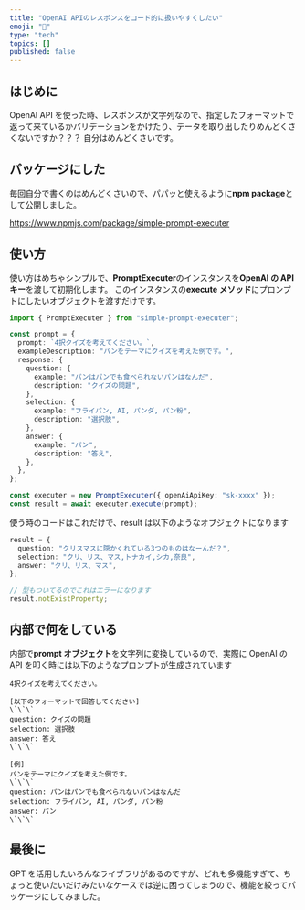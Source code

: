 ```yaml
---
title: "OpenAI APIのレスポンスをコード的に扱いやすくしたい"
emoji: "📌"
type: "tech"
topics: []
published: false
---
```


## はじめに

OpenAI API を使った時、レスポンスが文字列なので、指定したフォーマットで返って来ているかバリデーションをかけたり、データを取り出したりめんどくさくないですか？？？
自分はめんどくさいです。

## パッケージにした

毎回自分で書くのはめんどくさいので、パパッと使えるように**npm package**として公開しました。

https://www.npmjs.com/package/simple-prompt-executer

## 使い方

使い方はめちゃシンプルで、**PromptExecuter**のインスタンスを**OpenAI の API キー**を渡して初期化します。
このインスタンスの**execute メソッド**にプロンプトにしたいオブジェクトを渡すだけです。

```typescript
import { PromptExecuter } from "simple-prompt-executer";

const prompt = {
  prompt: `4択クイズを考えてください。`,
  exampleDescription: "パンをテーマにクイズを考えた例です。",
  response: {
    question: {
      example: "パンはパンでも食べられないパンはなんだ",
      description: "クイズの問題",
    },
    selection: {
      example: "フライパン, AI, パンダ, パン粉",
      description: "選択肢",
    },
    answer: {
      example: "パン",
      description: "答え",
    },
  },
};

const executer = new PromptExecuter({ openAiApiKey: "sk-xxxx" });
const result = await executer.execute(prompt);
```

使う時のコードはこれだけで、result は以下のようなオブジェクトになります

```typescript
result = {
  question: "クリスマスに隠かくれている3つのものはなーんだ？",
  selection: "クリ、リス、マス,トナカイ,シカ,奈良",
  answer: "クリ、リス、マス",
};

// 型もついてるのでこれはエラーになります
result.notExistProperty;
```

## 内部で何をしている

内部で**prompt オブジェクト**を文字列に変換しているので、実際に OpenAI の API を叩く時には以下のようなプロンプトが生成されています

```
4択クイズを考えてください。

[以下のフォーマットで回答してください]
\`\`\`
question: クイズの問題
selection: 選択肢
answer: 答え
\`\`\`

[例]
パンをテーマにクイズを考えた例です。
\`\`\`
question: パンはパンでも食べられないパンはなんだ
selection: フライパン, AI, パンダ, パン粉
answer: パン
\`\`\`
```

## 最後に

GPT を活用したいろんなライブラリがあるのですが、どれも多機能すぎて、ちょっと使いたいだけみたいなケースでは逆に困ってしまうので、機能を絞ってパッケージにしてみました。
